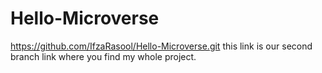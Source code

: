 # Hello-Microverse
https://github.com/IfzaRasool/Hello-Microverse.git
this link is our second branch link where you find my whole project.
